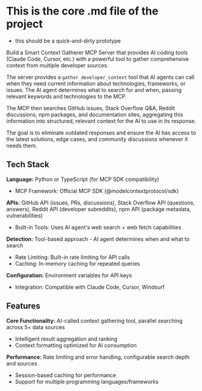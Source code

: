 # This is the core .md file of the project
- this should be a quick-and-dirty prototype

<idea>
Build a Smart Context Gatherer MCP Server that provides AI coding tools (Claude Code, Cursor, etc.) with a powerful tool to gather comprehensive context from multiple developer sources. 

The server provides a `gather_developer_context` tool that AI agents can call when they need current information about technologies, frameworks, or issues. The AI agent determines what to search for and when, passing relevant keywords and technologies to the MCP.

The MCP then searches GitHub issues, Stack Overflow Q&A, Reddit discussions, npm packages, and documentation sites, aggregating this information into structured, relevant context for the AI to use in its response.

The goal is to eliminate outdated responses and ensure the AI has access to the latest solutions, edge cases, and community discussions whenever it needs them.
</idea>

## Tech Stack

**Language:** Python or TypeScript (for MCP SDK compatibility)
- MCP Framework: Official MCP SDK (@modelcontextprotocol/sdk)

**APIs:** GitHub API (issues, PRs, discussions), Stack Overflow API (questions, answers), Reddit API (developer subreddits), npm API (package metadata, vulnerabilities)
- Built-in Tools: Uses AI agent's web search + web fetch capabilities

**Detection:** Tool-based approach - AI agent determines when and what to search
- Rate Limiting: Built-in rate limiting for API calls
- Caching: In-memory caching for repeated queries

**Configuration:** Environment variables for API keys
- Integration: Compatible with Claude Code, Cursor, Windsurf

## Features

**Core Functionality:** AI-called context gathering tool, parallel searching across 5+ data sources
- Intelligent result aggregation and ranking
- Context formatting optimized for AI consumption

**Performance:** Rate limiting and error handling, configurable search depth and sources
- Session-based caching for performance
- Support for multiple programming languages/frameworks